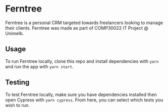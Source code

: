 # Ferntree

Ferntree is a personal CRM targeted towards freelancers looking to manage their clients.
Ferntree was made as part of COMP30022 IT Project @ Unimelb.

## Usage

To run Ferntree locally, clone this repo and install dependencies with `yarn` and run the app with `yarn start`.

## Testing

To test Ferntree locally, make sure you have dependencies installed then open Cypress with `yarn cypress`. From here, you can select which tests you wish to run.
